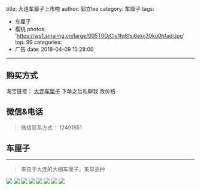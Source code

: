 title: 大连车厘子上市啦
author: 郭立lee
category: 车厘子
tags:
  - 车厘子
  - 樱桃
photos: 'https://ws1.sinaimg.cn/large/005T0OjCly1fq6fsi6ekij30ku0hfadi.jpg'
top: 99
categories:
  - 广告
date: 2018-04-09 15:28:00
---
## 购买方式

淘宝链接： [大连车厘子](https://item.taobao.com/item.htm?spm=a1z38n.10677092.0.0.594c1deb3H2c2g&id=565200251745)
下单之后私聊我 改价格

## 微信&电话

> 微信联系方式： 12491851

## 车厘子
---

> 来自于大连的大棚车厘子，美早品种

![](https://ws1.sinaimg.cn/large/005T0OjCly1fq6fsi6ekij30ku0hfadi.jpg)
![](https://ws1.sinaimg.cn/large/005T0OjCly1fq6fu6fdauj30ku0cqtaq.jpg)
![](https://ws1.sinaimg.cn/large/005T0OjCly1fq6gfvfxp2j30ku0qojuw.jpg)
![](https://ws1.sinaimg.cn/large/005T0OjCly1fq6fxars7qj30ku0n4tdk.jpg)
![](https://ws1.sinaimg.cn/large/005T0OjCly1fq6fxjywivj30ku0qogq9.jpg)
![](https://ws1.sinaimg.cn/large/005T0OjCly1fq6g2nyvhwj30u0140wnk.jpg)
![](https://ws1.sinaimg.cn/large/005T0OjCly1fq6g41c079j30u00zywhp.jpg)
![](https://ws1.sinaimg.cn/large/005T0OjCly1fq6g483mrvj31400u0wol.jpg)

